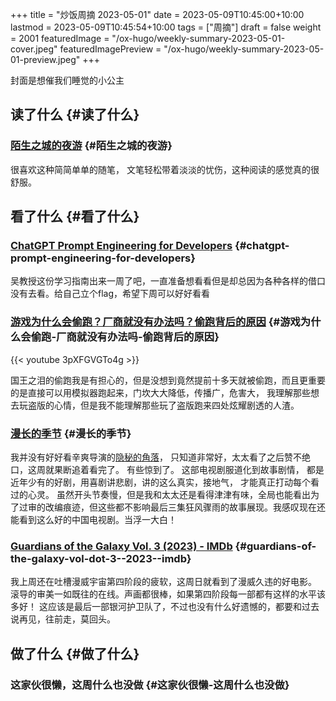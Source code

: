 +++
title = "炒饭周摘 2023-05-01"
date = 2023-05-09T10:45:00+10:00
lastmod = 2023-05-09T10:45:54+10:00
tags = ["周摘"]
draft = false
weight = 2001
featuredImage = "/ox-hugo/weekly-summary-2023-05-01-cover.jpeg"
featuredImagePreview = "/ox-hugo/weekly-summary-2023-05-01-preview.jpeg"
+++

封面是想催我们睡觉的小公主

<!--more-->


## 读了什么 {#读了什么}


### [陌生之城的夜游](https://hsingko.pages.dev/post/2023/05/07/night-walk-in-a-foreign-city/) {#陌生之城的夜游}

很喜欢这种简简单单的随笔， 文笔轻松带着淡淡的忧伤，这种阅读的感觉真的很舒服。


## 看了什么 {#看了什么}


### [ChatGPT Prompt Engineering for Developers](https://www.deeplearning.ai/short-courses/chatgpt-prompt-engineering-for-developers/) {#chatgpt-prompt-engineering-for-developers}

吴教授这份学习指南出来一周了吧，一直准备想看看但是却总因为各种各样的借口没有去看。给自己立个flag，希望下周可以好好看看


### [游戏为什么会偷跑？厂商就没有办法吗？偷跑背后的原因](https://www.youtube.com/watch?v=3pXFGVGTo4g) {#游戏为什么会偷跑-厂商就没有办法吗-偷跑背后的原因}

{{< youtube 3pXFGVGTo4g >}}

国王之泪的偷跑我是有担心的，但是没想到竟然提前十多天就被偷跑，而且更重要的是直接可以用模拟器跑起来，门坎大大降低，传播广，危害大， 我理解那些想去玩盗版的心情，但是我不能理解那些玩了盗版跑来四处炫耀剧透的人渣。


### [漫长的季节](https://movie.douban.com/subject/35588177/) {#漫长的季节}

我并没有好好看辛爽导演的[隐秘的角落](https://movie.douban.com/subject/33404425/)， 只知道非常好，太太看了之后赞不绝口，这周就果断追着看完了。 有些惊到了。 这部电视剧服道化到故事剧情， 都是近年少有的好剧，用喜剧讲悲剧，讲的这么真实，接地气， 才能真正打动每个看过的心灵。 虽然开头节奏慢，但是我和太太还是看得津津有味，全局也能看出为了过审的改编痕迹，但这些都不影响最后三集狂风骤雨的故事展现。我感叹现在还能看到这么好的中国电视剧。当浮一大白！


### [Guardians of the Galaxy Vol. 3 (2023) - IMDb](https://www.imdb.com/title/tt6791350/) {#guardians-of-the-galaxy-vol-dot-3--2023--imdb}

我上周还在吐槽漫威宇宙第四阶段的疲软，这周日就看到了漫威久违的好电影。 滚导的审美一如既往的在线。声画都很棒，如果第四阶段每一部都有这样的水平该多好！ 这应该是最后一部银河护卫队了，不过也没有什么好遗憾的，都要和过去说再见，往前走，莫回头。


## 做了什么 {#做了什么}


### 这家伙很懒，这周什么也没做 {#这家伙很懒-这周什么也没做}
